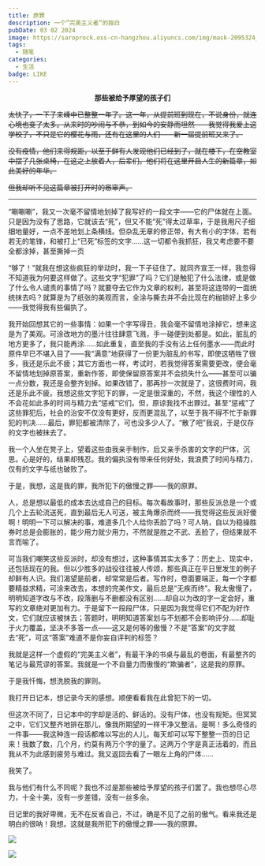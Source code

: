 ```yaml
---
title: 原罪
description: 一个”完美主义者“的独白
pubDate: 03 02 2024
image: https://saroprock.oss-cn-hangzhou.aliyuncs.com/img/mask-2095324_1920.jpg
tags:
  - 随笔
categories:
  - 生活
badge: LIKE
---
```


<center><strong>那些被给予厚望的孩子们</strong></center>

~~太快了，一下子来嵊中已整整一年了。这一年，从提前班到现在，不说身份，就连心境也变了太多。从来时的吵闹与不恭，到如今的安静而坦然——我觉得我爱上这学校了，不只是它的樱花与雨，还有在这里的人们——新一届提前班又来了。~~

~~没有疫情，他们来得规距，以至于鲜有人发现他们已经到了，就在楼下，在空教室中摆了几张桌椅，在这之上放着人，后辈们。他们将在这里开启人生的新篇章，如此美好的年华。~~

~~但我却听不见这篇章被打开时的窸窣声。~~

---

“唰唰唰”，我又一次毫不留情地划掉了我写好的一段文字——它的尸体就在上面。只是因为没有了思路，它就该去“死”，但又不能“死”得太过草率，于是我用尺子细细地量好，一点不差地划上条横线。但杂乱无章的修正带，有大有小的字体，若有若无的笔锋，和被打上“已死”标签的文字……这一切都令我抓狂，我又考虑要不要全都涂掉，甚至撕掉一页

“够了！”就我在想这些疯狂的举动时，我一下子征住了。就同齐宣王一样，我忽得不知道我为何要这样做了。这些文字“犯罪”了吗？它们是触犯了什么法律，或是做了什么令人谴责的事情了吗？就要夺去它作为文章的权利，甚至将这连带的一面统统抹去吗？就算是为了纸张的美观而言，全涂与撕去并不会比现在的枷锁好上多少——我觉得我有些偏执了。

我开始回想其它的一些事情：如果一个字写得丑，我会毫不留情地涂掉它，想来这是为了美观。可涂改地方的墨汁往往肆意飞溅，手一碰便到处都是。如此，脏乱的地方更多了，我只能再涂……如此重复，直至我的手没有沾上任何墨水——而此时原件早已不堪入目了——我“满意”地获得了一份更为脏乱的书写，即使这牺牲了很多，我还是乐此不疲；其它方面也一样，考试时，若我觉得答案需要更改，便会毫不留情地划掉原答案，重新作答，即使保留原答案并不会损失什么——甚至可以骗一点分数，我还是会整齐划掉。如果改错了，那再抄一次就是了，这很费时间，我还是乐此不疲。我想这些文字犯下的罪，一定是很深重的，不然，我这个理性的人不会花如此多的时间与精力去“惩戒”它们。但，原谅我找不出罪过。甚至“惩戒”了这些罪犯后，社会的治安不仅没有更好，反而更混乱了，以至于我不得不忙于新罪犯的判决……最后，罪犯都被清除了，可也没多少人了。“散了吧”我说，于是仅存的文字也被抹去了。

我一个人坐在凳子上，望着这些由我亲手制作，后又亲手杀害的文字的尸体，沉思。心是好的，结果却残忍。我的偏执没有带来任何好处，我浪费了时间与精力，仅有的文字与纸也破败了。

于是，我想，这是我的罪，我所犯下的傲慢之罪——我的原罪。

人，总是想以最低的成本去达成自己的目标。每次看故事时，那些反派总是一个或几个上去轮流送死，直到最后无人可送，被主角爆杀而终——我觉得这些反派好傻啊！明明一下可以解决的事，难道多几个人给你丢脸了吗？可人呐，自以为稳操胜券时总是会膨胀的，能少用力就少用力，不然就是胜之不武、丢脸了，但结果就不言而喻了。

可当我们嘲笑这些反派时，却没有想过，这种事情其实太多了：历史上、现实中，还包括现在的我。但以少胜多的战役往往被人传颂，那些真正在平日里发生的例子却鲜有人识。我们渴望是前者，却常常是后者。写作时，卷面要端正，每一个字都要精益求精，可涂来改去，本想的完美作文，最后总是“无疾而终”。我太傲慢了，明明知道字改与不改，段落删与不删都没有区别……却自以为改的字一定会好，重写的文章绝对更加有力。于是留下一段段尸体，只是因为我觉得它们不配为好作文，它们就应该被抹去；答题时，明明知道答案划与不划都不会影响评分……却耻于火力覆盖，坚决不多答一点——这又是何等的傲慢？不是“答案”的文字就去“死”，可这“答案”难道不是你妄自评判的标签？

我就是这样一个虚假的“完美主义者”，有最干净的书桌与最乱的卷面，有最整齐的笔记与最荒谬的答案。我就是一个不自量力而傲慢的“欺骗者”，这是我的原罪。

于是我忏悔，想洗脱我的罪则。

我打开日记本，想记录今天的感想。顺便看看我在此曾犯下的一切。

但这次不同了，日记本中的字却是活的、鲜话的。没有尸体，也没有规矩。但冥冥之中，它们又整齐地排在那儿，像我所期望的一样干净又整洁。是啊！多么奇怪的一件事——我这种连一段话都难以写出的人儿，每天却可以写下整整一页的日记来！我数了数，几个月，约莫有两万个字的量了。这两万个字是真正活着的，而且我从不为此感到疲劳与难过。我又返回去看了一眼左上角的尸体……

我笑了。

我与他们有什么不同呢？我也不过是那些被给予厚望的孩子们罢了。我也想尽心尽力，十全十美，没有一步差错，没有一丝多余。

日记里的我好卑微，无不在反省自己，不过，确是不见了之前的傲气。看来我还是明白的很呐！我想。这就是我所犯下的傲慢之罪——我的原罪。

![](https://saroprock.oss-cn-hangzhou.aliyuncs.com/img/651465c6304671c6f347ad3349d1f93.jpg)

![](https://saroprock.oss-cn-hangzhou.aliyuncs.com/img/f0a009f78958165ad3b5e8e5aa26725.jpg)
